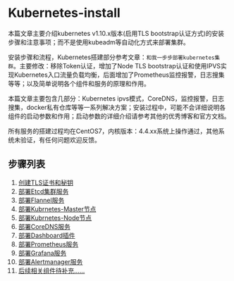 # Kubernetes-install

本篇文章主要介绍kubernetes v1.10.x版本(启用TLS bootstrap认证方式)的安装步骤和注意事项；而不是使用kubeadm等自动化方式来部署集群。

安装步骤和流程，Kubernetes搭建部分参考文章：`和我一步步部署kubernetes集群`。主要修改：移除Token认证，增加了Node TLS bootstrap认证和使用IPVS实现Kubernetes入口流量负载均衡，后面增加了Prometheus监控报警，日志搜集等等；以及简单说明各个组件和服务的原理和作用。

本篇文章主要包含几部分：Kubernetes ipvs模式，CoreDNS，监控报警，日志搜集，docker私有仓库等等一系列解决方案；安装过程中，可能不会详细说明各组件的启动参数和作用；启动参数的详细介绍请参考其他的优秀博客和官方文档。

所有服务的搭建过程均在CentOS7，内核版本：4.4.xx系统上操作通过，其他系统未验证，有任何问题欢迎反馈。

## 步骤列表

1. [创建TLS证书和秘钥](创建TLS证书和秘钥.md)
1. [部署Etcd集群服务](部署Etcd集群服务.md)
1. [部署Flannel服务](部署Flannel服务.md)
1. [部署Kubrnetes-Master节点](部署Kubrnetes-Master节点.md)
1. [部署Kubrnetes-Node节点](部署Kubrnetes-Node节点.md)
1. [部署CoreDNS服务](部署CoreDNS插件.md)
1. [部署Dashboard插件](部署Dashboard插件.md)
1. [部署Prometheus服务](部署Prometheus服务.md)
1. [部署Grafana服务](部署Grafana服务.md)
1. [部署Alertmanager服务](部署Alertmanager服务.md)
1. [后续相关组件待补充......](后续相关组件待补充.md)
